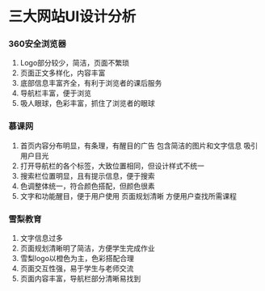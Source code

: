 # 三大网站UI设计分析  
### 360安全浏览器
1. Logo部分较少，简洁，页面不繁琐
2. 页面正文多样化，内容丰富  
3. 底部信息丰富齐全，有利于浏览者的课后服务  
4. 导航栏丰富，便于浏览
5. 吸人眼球，色彩丰富，抓住了浏览者的眼球
### 慕课网
1. 首页内容分布明显，有条理，有醒目的广告 包含简洁的图片和文字信息 吸引用户目光 
2. 打开导航栏的各个标签，大致位置相同，但设计样式不统一
3. 搜索栏位置明显，且有提示信息，便于搜索  
4.	色调整体统一，符合颜色搭配，但颜色很素
5. 文字和功能醒目，便于用户使用 页面规划清晰 方便用户查找所需课程
### 雪梨教育
1. 文字信息过多
2. 页面规划清晰明了简洁，方便学生完成作业
3. 雪梨logo以橙色为主，色彩搭配合理
4. 页面交互性强，易于学生与老师交流  
5. 页面内容丰富，导航栏部分清晰易找到